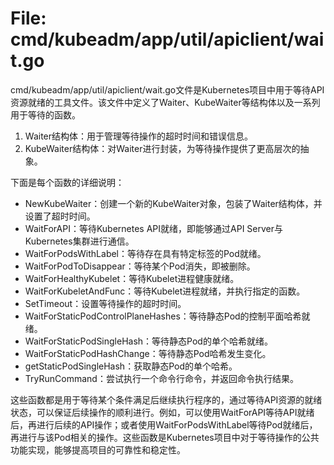 # File: cmd/kubeadm/app/util/apiclient/wait.go

cmd/kubeadm/app/util/apiclient/wait.go文件是Kubernetes项目中用于等待API资源就绪的工具文件。该文件中定义了Waiter、KubeWaiter等结构体以及一系列用于等待的函数。

1. Waiter结构体：用于管理等待操作的超时时间和错误信息。
2. KubeWaiter结构体：对Waiter进行封装，为等待操作提供了更高层次的抽象。

下面是每个函数的详细说明：

- NewKubeWaiter：创建一个新的KubeWaiter对象，包装了Waiter结构体，并设置了超时时间。
- WaitForAPI：等待Kubernetes API就绪，即能够通过API Server与Kubernetes集群进行通信。
- WaitForPodsWithLabel：等待存在具有特定标签的Pod就绪。
- WaitForPodToDisappear：等待某个Pod消失，即被删除。
- WaitForHealthyKubelet：等待Kubelet进程健康就绪。
- WaitForKubeletAndFunc：等待Kubelet进程就绪，并执行指定的函数。
- SetTimeout：设置等待操作的超时时间。
- WaitForStaticPodControlPlaneHashes：等待静态Pod的控制平面哈希就绪。
- WaitForStaticPodSingleHash：等待静态Pod的单个哈希就绪。
- WaitForStaticPodHashChange：等待静态Pod哈希发生变化。
- getStaticPodSingleHash：获取静态Pod的单个哈希。
- TryRunCommand：尝试执行一个命令行命令，并返回命令执行结果。

这些函数都是用于等待某个条件满足后继续执行程序的，通过等待API资源的就绪状态，可以保证后续操作的顺利进行。例如，可以使用WaitForAPI等待API就绪后，再进行后续的API操作；或者使用WaitForPodsWithLabel等待Pod就绪后，再进行与该Pod相关的操作。这些函数是Kubernetes项目中对于等待操作的公共功能实现，能够提高项目的可靠性和稳定性。

